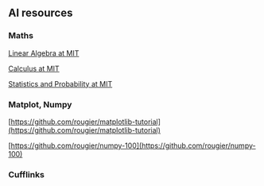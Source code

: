 ## AI resources

### Maths
[Linear Algebra at MIT](https://ocw.mit.edu/courses/mathematics/18-06-linear-algebra-spring-2010/)

[Calculus at MIT](https://ocw.mit.edu/courses/mathematics/18-01-single-variable-calculus-fall-2006/)

[Statistics and Probability at MIT](https://ocw.mit.edu/courses/mathematics/18-05-introduction-to-probability-and-statistics-spring-2014/)

### Matplot, Numpy
[https://github.com/rougier/matplotlib-tutorial](https://github.com/rougier/matplotlib-tutorial)

[https://github.com/rougier/numpy-100](https://github.com/rougier/numpy-100)

### Cufflinks





<!--stackedit_data:
eyJoaXN0b3J5IjpbLTE4NDU3NDMyNTQsMTM1Mzk1NDkwLC04OD
I0NDYwNjldfQ==
-->